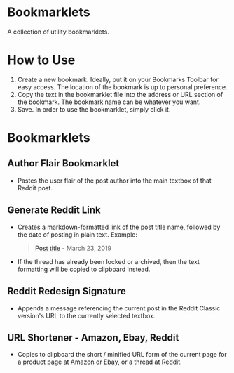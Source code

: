 # Bookmarklets
A collection of utility bookmarklets.

# How to Use
1. Create a new bookmark. Ideally, put it on your Bookmarks Toolbar for easy access. The location of the bookmark is up to personal preference. 
2. Copy the text in the bookmarklet file into the address or URL section of the bookmark. The bookmark name can be whatever you want.
3. Save. In order to use the bookmarklet, simply click it. 

# Bookmarklets

## Author Flair Bookmarklet
* Pastes the user flair of the post author into the main textbox of that Reddit post.

## Generate Reddit Link
* Creates a markdown-formatted link of the post title name, followed by the date of posting in plain text. Example: 

    > [Post title](post_url_here) - March 23, 2019

* If the thread has already been locked or archived, then the text formatting will be copied to clipboard instead.

## Reddit Redesign Signature
* Appends a message referencing the current post in the Reddit Classic version's URL to the currently selected textbox.

## URL Shortener - Amazon, Ebay, Reddit
* Copies to clipboard the short / minified URL form of the current page for a product page at Amazon or Ebay, or a thread at Reddit.

